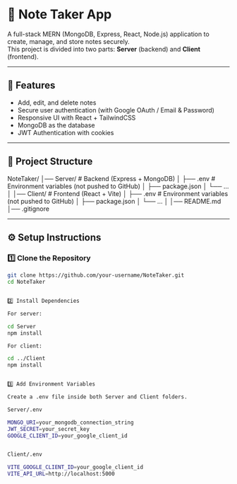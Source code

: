 # 📒 Note Taker App

A full-stack MERN (MongoDB, Express, React, Node.js) application to create, manage, and store notes securely.  
This project is divided into two parts: **Server** (backend) and **Client** (frontend).

---

## 🚀 Features
- Add, edit, and delete notes  
- Secure user authentication (with Google OAuth / Email & Password)  
- Responsive UI with React + TailwindCSS  
- MongoDB as the database  
- JWT Authentication with cookies  

---

## 📂 Project Structure
NoteTaker/
│── Server/ # Backend (Express + MongoDB)
│ ├── .env # Environment variables (not pushed to GitHub)
│ ├── package.json
│ └── ...
│
│── Client/ # Frontend (React + Vite)
│ ├── .env # Environment variables (not pushed to GitHub)
│ ├── package.json
│ └── ...
│
│── README.md
│── .gitignore



---

## ⚙️ Setup Instructions

### 1️⃣ Clone the Repository
```bash
git clone https://github.com/your-username/NoteTaker.git
cd NoteTaker


2️⃣ Install Dependencies

For server:

cd Server
npm install

For client:

cd ../Client
npm install


3️⃣ Add Environment Variables

Create a .env file inside both Server and Client folders.

Server/.env

MONGO_URI=your_mongodb_connection_string
JWT_SECRET=your_secret_key
GOOGLE_CLIENT_ID=your_google_client_id


Client/.env

VITE_GOOGLE_CLIENT_ID=your_google_client_id
VITE_API_URL=http://localhost:5000
